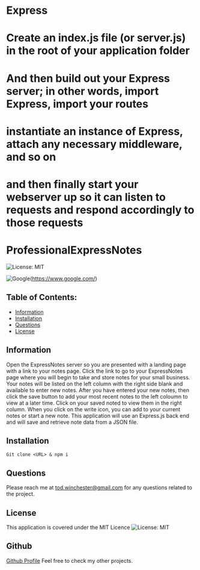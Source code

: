 # Express

# Create an index.js file (or server.js) in the root of your application folder
# And then build out your Express server; in other words, import Express, import your routes
# instantiate an instance of Express, attach any necessary middleware, and so on
# and then finally start your webserver up so it can listen to requests and respond accordingly to those requests





# ProfessionalExpressNotes

![License: MIT](https://custom-icon-badges.demolab.com/badge/license-MIT-yellowgreen.svg?logo=law)

![Google](https://custom-icon-badges.demolab.com/badge/Google-grey?logo=google&logoColor=red)(https://www.google.com/)




## Table of Contents:

- [Information](#information)
- [Installation](#installation)
- [Questions](#questions)
- [License](#license)


## Information
Open the ExpressNotes server so you are presented with a landing page with a link to your notes page.  Click the link to go to your ExpressNotes page where you will begin to take and store notes for your small business. Your notes will be listed on the left column with the right side blank and available to enter new notes. After you have entered your new notes, then click the save button to add your most recent notes to the left coloumn to view at a later time. Click on your saved noted to view them in the right column.  When you click on the write icon, you can add to your current notes or start a new note.
This application will use an Express.js back end and will save and retrieve note data from a JSON file.

## Installation
    Git clone <URL> & npm i

## Questions
  Please reach me at tod.winchester@gmail.com for any questions related to the project.

## License
This application is covered under the MIT Licence
![License: MIT](https://custom-icon-badges.demolab.com/badge/license-MIT-yellowgreen.svg?logo=law)


## Github
[Github Profile](https://github.com/Chesster14)
Feel free to check my other projects.